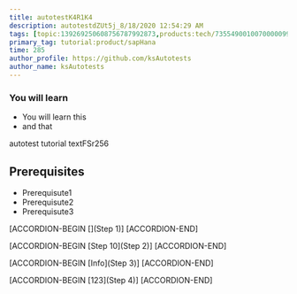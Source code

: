 ```yaml
---
title: autotestK4R1K4
description: autotestdZUt5j_8/18/2020 12:54:29 AM
tags: [topic:139269250608756787992873,products:tech/73554900100700000996,tutorial:experience/advanced]
primary_tag: tutorial:product/sapHana
time: 285
author_profile: https://github.com/ksAutotests
author_name: ksAutotests
---
```

### You will learn
- You will learn this
- and that

autotest tutorial textFSr256

## Prerequisites
- Prerequisute1
- Prerequisute2
- Prerequisute3

[ACCORDION-BEGIN [](Step 1)]
[ACCORDION-END]

[ACCORDION-BEGIN [Step 10](Step 2)]
[ACCORDION-END]

[ACCORDION-BEGIN [Info](Step 3)]
[ACCORDION-END]

[ACCORDION-BEGIN [123](Step 4)]
[ACCORDION-END]

